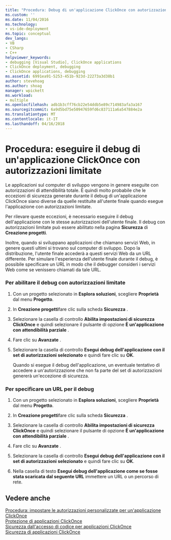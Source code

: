 ```yaml
---
title: "Procedura: Debug di un'applicazione ClickOnce con autorizzazioni limitate | Documenti Microsoft"
ms.custom: ''
ms.date: 11/04/2016
ms.technology:
- vs-ide-deployment
ms.topic: conceptual
dev_langs:
- VB
- CSharp
- C++
helpviewer_keywords:
- debugging [Visual Studio], ClickOnce applications
- ClickOnce deployment, debugging
- ClickOnce applications, debugging
ms.assetid: 6991ea91-5253-451b-923d-22273a3d38b1
author: stevehoag
ms.author: shoag
manager: wpickett
ms.workload:
- multiple
ms.openlocfilehash: adb1b3cff76cb22e54ddb5e89c714983afa3a167
ms.sourcegitcommit: 6a9d5bd75e50947659fd6c837111a6a547884e2a
ms.translationtype: MT
ms.contentlocale: it-IT
ms.lasthandoff: 04/16/2018
---
```

# <a name="how-to-debug-a-clickonce-application-with-restricted-permissions"></a>Procedura: eseguire il debug di un'applicazione ClickOnce con autorizzazioni limitate
Le applicazioni sul computer di sviluppo vengono in genere eseguite con autorizzazioni di attendibilità totale. È quindi molto probabile che le eccezioni di sicurezza generate durante il debug di un'applicazione ClickOnce siano diverse da quelle restituite all'utente finale quando esegue l'applicazione con autorizzazioni limitate.  
  
 Per rilevare queste eccezioni, è necessario eseguire il debug dell'applicazione con le stesse autorizzazioni dell'utente finale. Il debug con autorizzazioni limitate può essere abilitato nella pagina **Sicurezza** di **Creazione progetti**.  
  
 Inoltre, quando si sviluppano applicazioni che chiamano servizi Web, in genere questi ultimi si trovano sul computer di sviluppo. Dopo la distribuzione, l'utente finale accederà a questi servizi Web da un URL differente. Per simulare l'esperienza dell'utente finale durante il debug, è possibile specificare un URL in modo che il debugger consideri i servizi Web come se venissero chiamati da tale URL.  
  
### <a name="to-enable-debugging-with-restricted-permissions"></a>Per abilitare il debug con autorizzazioni limitate  
  
1.  Con un progetto selezionato in **Esplora soluzioni**, scegliere **Proprietà** dal menu **Progetto**.  
  
2.  In **Creazione progetti**fare clic sulla scheda **Sicurezza** .  
  
3.  Selezionare la casella di controllo **Abilita impostazioni di sicurezza ClickOnce** e quindi selezionare il pulsante di opzione **È un'applicazione con attendibilità parziale** .  
  
4.  Fare clic su **Avanzate** .  
  
5.  Selezionare la casella di controllo **Esegui debug dell'applicazione con il set di autorizzazioni selezionato** e quindi fare clic su **OK**.  
  
     Quando si esegue il debug dell'applicazione, un eventuale tentativo di accedere a un'autorizzazione che non fa parte del set di autorizzazioni genererà un'eccezione di sicurezza.  
  
### <a name="to-specify-a-url-for-debugging"></a>Per specificare un URL per il debug  
  
1.  Con un progetto selezionato in **Esplora soluzioni**, scegliere **Proprietà** dal menu **Progetto**.  
  
2.  In **Creazione progetti**fare clic sulla scheda **Sicurezza** .  
  
3.  Selezionare la casella di controllo **Abilita impostazioni di sicurezza ClickOnce** e quindi selezionare il pulsante di opzione **È un'applicazione con attendibilità parziale** .  
  
4.  Fare clic su **Avanzate** .  
  
5.  Selezionare la casella di controllo **Esegui debug dell'applicazione con il set di autorizzazioni selezionato** e quindi fare clic su **OK**.  
  
6.  Nella casella di testo **Esegui debug dell'applicazione come se fosse stata scaricata dal seguente URL** immettere un URL o un percorso di rete.  
  
## <a name="see-also"></a>Vedere anche  
 [Procedura: impostare le autorizzazioni personalizzate per un'applicazione ClickOnce](../deployment/how-to-set-custom-permissions-for-a-clickonce-application.md)   
 [Protezione di applicazioni ClickOnce](../deployment/securing-clickonce-applications.md)   
 [Sicurezza dall'accesso di codice per applicazioni ClickOnce](../deployment/code-access-security-for-clickonce-applications.md)   
 [Sicurezza di applicazioni ClickOnce](../deployment/securing-clickonce-applications.md)